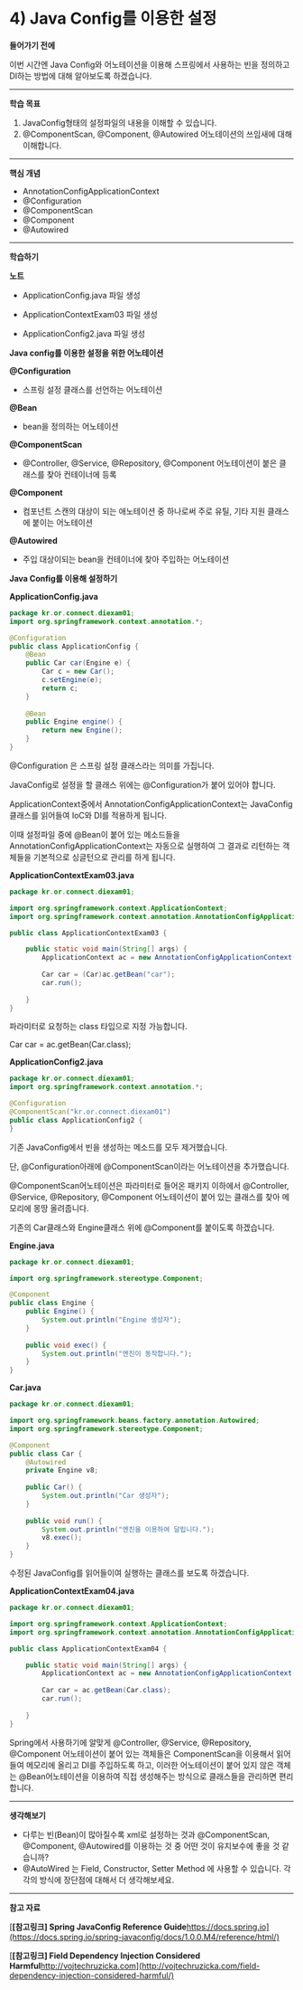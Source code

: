 # 4) Java Config를 이용한 설정

**들어가기 전에**

이번 시간엔 Java Config와 어노테이션을 이용해 스프링에서 사용하는 빈을 정의하고 DI하는 방법에 대해 알아보도록 하겠습니다.

 

 

------

**학습 목표**

1. JavaConfig형태의 설정파일의 내용을 이해할 수 있습니다.
2. @ComponentScan, @Component, @Autowired 어노테이션의 쓰임새에 대해 이해합니다.

 

 

------

**핵심 개념**

- AnnotationConfigApplicationContext
- @Configuration
- @ComponentScan
- @Component
- @Autowired

 

 

------

**학습하기**

**노트**

- ApplicationConfig.java 파일 생성

- ApplicationContextExam03 파일 생성
- ApplicationConfig2.java 파일 생성

**Java config를 이용한 설정을 위한 어노테이션**

**@Configuration**

- 스프링 설정 클래스를 선언하는 어노테이션

**@Bean**

- bean을 정의하는 어노테이션

**@ComponentScan**

- @Controller, @Service, @Repository, @Component 어노테이션이 붙은 클래스를 찾아 컨테이너에 등록

**@Component**

- 컴포넌트 스캔의 대상이 되는 애노테이션 중 하나로써 주로 유틸, 기타 지원 클래스에 붙이는 어노테이션

**@Autowired**

- 주입 대상이되는 bean을 컨테이너에 찾아 주입하는 어노테이션

**Java Config를 이용해 설정하기**

**ApplicationConfig.java**

```java
package kr.or.connect.diexam01;
import org.springframework.context.annotation.*;

@Configuration
public class ApplicationConfig {
	@Bean
	public Car car(Engine e) {
		Car c = new Car();
		c.setEngine(e);
		return c;
	}
	
	@Bean
	public Engine engine() {
		return new Engine();
	}
}
```

@Configuration 은 스프링 설정 클래스라는 의미를 가집니다.

JavaConfig로 설정을 할 클래스 위에는 @Configuration가 붙어 있어야 합니다.

ApplicationContext중에서 AnnotationConfigApplicationContext는 JavaConfig클래스를 읽어들여 IoC와 DI를 적용하게 됩니다.

이때 설정파일 중에 @Bean이 붙어 있는 메소드들을 AnnotationConfigApplicationContext는 자동으로 실행하여 그 결과로 리턴하는 객체들을 기본적으로 싱글턴으로 관리를 하게 됩니다.



**ApplicationContextExam03.java**

```java
package kr.or.connect.diexam01;

import org.springframework.context.ApplicationContext;
import org.springframework.context.annotation.AnnotationConfigApplicationContext;

public class ApplicationContextExam03 {

	public static void main(String[] args) {
		ApplicationContext ac = new AnnotationConfigApplicationContext(ApplicationConfig.class);
		   
		Car car = (Car)ac.getBean("car");
		car.run();
		
	}
}
```

파라미터로 요청하는 class 타입으로 지정 가능합니다.

Car car = ac.getBean(Car.class);



**ApplicationConfig2.java**

```java
package kr.or.connect.diexam01;
import org.springframework.context.annotation.*;

@Configuration
@ComponentScan("kr.or.connect.diexam01")
public class ApplicationConfig2 {
}
```

기존 JavaConfig에서 빈을 생성하는 메소드를 모두 제거했습니다.

단, @Configuration아래에 @ComponentScan이라는 어노테이션을 추가했습니다.

@ComponentScan어노테이션은 파라미터로 들어온 패키지 이하에서 @Controller, @Service, @Repository, @Component 어노테이션이 붙어 있는 클래스를 찾아 메모리에 몽땅 올려줍니다.

기존의 Car클래스와 Engine클래스 위에 @Component를 붙이도록 하겠습니다.

 

**Engine.java**

```java
package kr.or.connect.diexam01;

import org.springframework.stereotype.Component;

@Component
public class Engine {
	public Engine() {
		System.out.println("Engine 생성자");
	}
	
	public void exec() {
		System.out.println("엔진이 동작합니다.");
	}
}
```



**Car.java**

```java
package kr.or.connect.diexam01;

import org.springframework.beans.factory.annotation.Autowired;
import org.springframework.stereotype.Component;

@Component
public class Car {
	@Autowired
	private Engine v8;
	
	public Car() {
		System.out.println("Car 생성자");
	}
	
	public void run() {
		System.out.println("엔진을 이용하여 달립니다.");
		v8.exec();
	}
}
```

수정된 JavaConfig를 읽어들이여 실행하는 클래스를 보도록 하겠습니다.

 

**ApplicationContextExam04.java**

```java
package kr.or.connect.diexam01;

import org.springframework.context.ApplicationContext;
import org.springframework.context.annotation.AnnotationConfigApplicationContext;

public class ApplicationContextExam04 {

	public static void main(String[] args) {
		ApplicationContext ac = new AnnotationConfigApplicationContext(ApplicationConfig2.class);
		   
		Car car = ac.getBean(Car.class);
		car.run();
		
	}
}
```

Spring에서 사용하기에 알맞게 @Controller, @Service, @Repository, @Component 어노테이션이 붙어 있는 객체들은 ComponentScan을 이용해서 읽어들여 메모리에 올리고 DI를 주입하도록 하고, 이러한 어노테이션이 붙어 있지 않은 객체는 @Bean어노테이션을 이용하여 직접 생성해주는 방식으로 클래스들을 관리하면 편리합니다.

 

 

------

**생각해보기**

- 다루는 빈(Bean)이 많아질수록 xml로 설정하는 것과 @ComponentScan, @Component, @Autowired를 이용하는 것 중 어떤 것이 유지보수에 좋을 것 같습니까?
- @AutoWired 는 Field, Constructor, Setter Method 에 사용할 수 있습니다. 각각의 방식에 장단점에 대해서 더 생각해보세요.



 

------

**참고 자료**

[**[참고링크\] Spring JavaConfig Reference Guide**https://docs.spring.io](https://docs.spring.io/spring-javaconfig/docs/1.0.0.M4/reference/html/)

[**[참고링크\] Field Dependency Injection Considered Harmful**http://vojtechruzicka.com](http://vojtechruzicka.com/field-dependency-injection-considered-harmful/)
